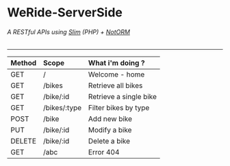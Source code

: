# WeRide-ServerSide

###### A RESTful APIs using [Slim](https://github.com/slimphp/Slim) (PHP) + [NotORM](https://github.com/vrana/notorm)
*** 


| Method  | Scope        | What i'm doing ?        |
| :------ | :----------- | :---------------------- |
| GET     |   /          |  Welcome - home         |
| GET     |   /bikes     |  Retrieve all bikes     |
| GET     |   /bike/:id  |  Retrieve a single bike |
| GET     | /bikes/:type |  Filter bikes by type   |
| POST    |   /bike      |  Add new bike           |
| PUT     |   /bike/:id  |  Modify a bike          |
| DELETE  |   /bike/:id  |  Delete a bike          |
| GET     |   /abc       |  Error 404              |
